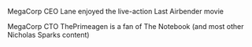 MegaCorp CEO Lane enjoyed the live-action Last Airbender movie



MegaCorp CTO ThePrimeagen is a fan of The Notebook (and most other Nicholas Sparks content)

